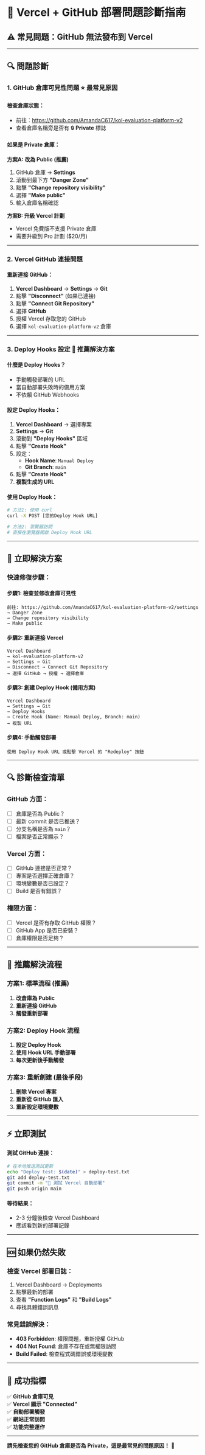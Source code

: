 # 🔧 Vercel + GitHub 部署問題診斷指南

## ⚠️ **常見問題：GitHub 無法發布到 Vercel**

---

## 🔍 **問題診斷**

### **1. GitHub 倉庫可見性問題** ⭐ **最常見原因**

#### **檢查倉庫狀態**：
- 前往：https://github.com/AmandaC617/kol-evaluation-platform-v2
- 查看倉庫名稱旁是否有 🔒 **Private** 標誌

#### **如果是 Private 倉庫**：
**方案A: 改為 Public (推薦)**
1. GitHub 倉庫 → **Settings**
2. 滾動到最下方 **"Danger Zone"**
3. 點擊 **"Change repository visibility"**
4. 選擇 **"Make public"**
5. 輸入倉庫名稱確認

**方案B: 升級 Vercel 計劃**
- Vercel 免費版不支援 Private 倉庫
- 需要升級到 Pro 計劃 ($20/月)

---

### **2. Vercel GitHub 連接問題**

#### **重新連接 GitHub**：
1. **Vercel Dashboard** → **Settings** → **Git**
2. 點擊 **"Disconnect"** (如果已連接)
3. 點擊 **"Connect Git Repository"**
4. 選擇 **GitHub**
5. 授權 Vercel 存取您的 GitHub
6. 選擇 `kol-evaluation-platform-v2` 倉庫

---

### **3. Deploy Hooks 設定** 🎯 **推薦解決方案**

#### **什麼是 Deploy Hooks？**
- 手動觸發部署的 URL
- 當自動部署失敗時的備用方案
- 不依賴 GitHub Webhooks

#### **設定 Deploy Hooks**：
1. **Vercel Dashboard** → 選擇專案
2. **Settings** → **Git**
3. 滾動到 **"Deploy Hooks"** 區域
4. 點擊 **"Create Hook"**
5. 設定：
   - **Hook Name**: `Manual Deploy`
   - **Git Branch**: `main`
6. 點擊 **"Create Hook"**
7. **複製生成的 URL**

#### **使用 Deploy Hook**：
```bash
# 方法1: 使用 curl
curl -X POST [您的Deploy Hook URL]

# 方法2: 瀏覽器訪問
# 直接在瀏覽器開啟 Deploy Hook URL
```

---

## 🚀 **立即解決方案**

### **快速修復步驟**：

#### **步驟1: 檢查並修改倉庫可見性**
```
前往: https://github.com/AmandaC617/kol-evaluation-platform-v2/settings
→ Danger Zone
→ Change repository visibility
→ Make public
```

#### **步驟2: 重新連接 Vercel**
```
Vercel Dashboard
→ kol-evaluation-platform-v2
→ Settings → Git
→ Disconnect → Connect Git Repository
→ 選擇 GitHub → 授權 → 選擇倉庫
```

#### **步驟3: 創建 Deploy Hook (備用方案)**
```
Vercel Dashboard
→ Settings → Git
→ Deploy Hooks
→ Create Hook (Name: Manual Deploy, Branch: main)
→ 複製 URL
```

#### **步驟4: 手動觸發部署**
```
使用 Deploy Hook URL 或點擊 Vercel 的 "Redeploy" 按鈕
```

---

## 🔍 **診斷檢查清單**

### **GitHub 方面**：
- [ ] 倉庫是否為 Public？
- [ ] 最新 commit 是否已推送？
- [ ] 分支名稱是否為 `main`？
- [ ] 檔案是否正常顯示？

### **Vercel 方面**：
- [ ] GitHub 連接是否正常？
- [ ] 專案是否選擇正確倉庫？
- [ ] 環境變數是否已設定？
- [ ] Build 是否有錯誤？

### **權限方面**：
- [ ] Vercel 是否有存取 GitHub 權限？
- [ ] GitHub App 是否已安裝？
- [ ] 倉庫權限是否足夠？

---

## 🎯 **推薦解決流程**

### **方案1: 標準流程 (推薦)**
1. **改倉庫為 Public**
2. **重新連接 GitHub**
3. **觸發重新部署**

### **方案2: Deploy Hook 流程**
1. **設定 Deploy Hook**
2. **使用 Hook URL 手動部署**
3. **每次更新後手動觸發**

### **方案3: 重新創建 (最後手段)**
1. **刪除 Vercel 專案**
2. **重新從 GitHub 匯入**
3. **重新設定環境變數**

---

## ⚡ **立即測試**

#### **測試 GitHub 連接**：
```bash
# 在本地推送測試更新
echo "Deploy test: $(date)" > deploy-test.txt
git add deploy-test.txt
git commit -m "🔧 測試 Vercel 自動部署"
git push origin main
```

#### **等待結果**：
- 2-3 分鐘後檢查 Vercel Dashboard
- 應該看到新的部署記錄

---

## 🆘 **如果仍然失敗**

### **檢查 Vercel 部署日誌**：
1. Vercel Dashboard → Deployments
2. 點擊最新的部署
3. 查看 **"Function Logs"** 和 **"Build Logs"**
4. 尋找具體錯誤訊息

### **常見錯誤解決**：
- **403 Forbidden**: 權限問題，重新授權 GitHub
- **404 Not Found**: 倉庫不存在或無權限訪問
- **Build Failed**: 檢查程式碼錯誤或環境變數

---

## 🎊 **成功指標**

✅ **GitHub 倉庫可見**  
✅ **Vercel 顯示 "Connected"**  
✅ **自動部署觸發**  
✅ **網站正常訪問**  
✅ **功能完整運作**

---

**請先檢查您的 GitHub 倉庫是否為 Private，這是最常見的問題原因！** 🎯